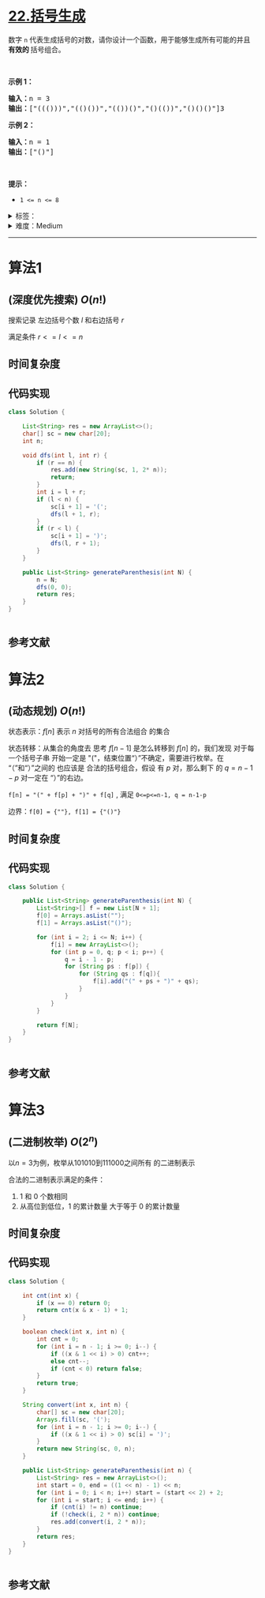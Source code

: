 # [22.括号生成](https://leetcode.cn/problems/generate-parentheses/)

<p>数字 <code>n</code>&nbsp;代表生成括号的对数，请你设计一个函数，用于能够生成所有可能的并且 <strong>有效的 </strong>括号组合。</p>

<p>&nbsp;</p>

<p><strong>示例 1：</strong></p>

<pre>
<strong>输入：</strong>n = 3
<strong>输出：</strong>["((()))","(()())","(())()","()(())","()()()"]3
</pre>

<p><strong>示例 2：</strong></p>

<pre>
<strong>输入：</strong>n = 1
<strong>输出：</strong>["()"]
</pre>

<p>&nbsp;</p>

<p><strong>提示：</strong></p>

<ul>
	<li><code>1 &lt;= n &lt;= 8</code></li>
</ul>


<details>
<summary>标签：</summary>
['字符串', '动态规划', '回溯']
</details>

<details>
<summary>难度：Medium</summary>
喜欢：2789
</details>


----------

# 算法1

## (深度优先搜索)  $O(n!)$

搜索记录 左边括号个数 $l$ 和右边括号 $r$

满足条件 $r <= l <= n$

## 时间复杂度

## 代码实现

```java []
class Solution {

    List<String> res = new ArrayList<>();
    char[] sc = new char[20];
    int n;

    void dfs(int l, int r) {
        if (r == n) {
            res.add(new String(sc, 1, 2* n));
            return;
        }
        int i = l + r;
        if (l < n) {
            sc[i + 1] = '(';
            dfs(l + 1, r);
        }
        if (r < l) {
            sc[i + 1] = ')';
            dfs(l, r + 1);
        }
    }

    public List<String> generateParenthesis(int N) {
        n = N;
        dfs(0, 0);
        return res;
    }
}
```

```cpp []

```

## 参考文献







# 算法2



## (动态规划)  $O(n!)$



状态表示：$f[n]$ 表示 $n$ 对括号的所有合法组合 的集合

状态转移：从集合的角度去 思考 $f[n-1]$ 是怎么转移到 $f[n]$ 的，我们发现 对于每一个括号子串 开始一定是 "("，结束位置“）”不确定，需要进行枚举。在 “（”和“）”之间的 也应该是 合法的括号组合，假设 有 $p$ 对，那么剩下 的 $q = n-1-p$ 对一定在 “）”的右边。

`f[n] = "(" + f[p] + ")" + f[q]` , 满足 `0<=p<=n-1, q = n-1-p`

边界：`f[0] = {""}, f[1] = {"()"}`



## 时间复杂度

## 代码实现

```java []
class Solution {

    public List<String> generateParenthesis(int N) {
        List<String>[] f = new List[N + 1];
        f[0] = Arrays.asList("");
        f[1] = Arrays.asList("()");

        for (int i = 2; i <= N; i++) {
            f[i] = new ArrayList<>();
            for (int p = 0, q; p < i; p++) {
                q = i - 1 - p;
                for (String ps : f[p]) {
                    for (String qs : f[q]){
                        f[i].add("(" + ps + ")" + qs);
                    }
                }
            }
        }

        return f[N];
    }
}
```

```cpp []

```

## 参考文献





# 算法3



## (二进制枚举)  $O(2^n)$



以$n=3$为例，枚举从$101010$到$111000$之间所有 的二进制表示

合法的二进制表示满足的条件：

1. $1$ 和 $0$ 个数相同
2. 从高位到低位，$1$ 的累计数量 大于等于 $0$ 的累计数量



## 时间复杂度

## 代码实现

```java []
class Solution {

    int cnt(int x) {
        if (x == 0) return 0;
        return cnt(x & x - 1) + 1;
    }

    boolean check(int x, int n) {
        int cnt = 0;
        for (int i = n - 1; i >= 0; i--) {
            if ((x & 1 << i) > 0) cnt++;
            else cnt--;
            if (cnt < 0) return false;
        }
        return true;
    }

    String convert(int x, int n) {
        char[] sc = new char[20];
        Arrays.fill(sc, '(');
        for (int i = n - 1; i >= 0; i--) {
            if ((x & 1 << i) > 0) sc[i] = ')';
        }
        return new String(sc, 0, n);
    }

    public List<String> generateParenthesis(int n) {
        List<String> res = new ArrayList<>();
        int start = 0, end = ((1 << n) - 1) << n;
        for (int i = 0; i < n; i++) start = (start << 2) + 2;
        for (int i = start; i <= end; i++) {
            if (cnt(i) != n) continue;
            if (!check(i, 2 * n)) continue;
            res.add(convert(i, 2 * n));
        }
        return res;
    }
}
```

```cpp []

```

## 参考文献





